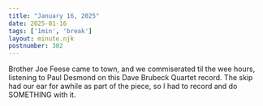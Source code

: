 ```yaml
---
title: "January 16, 2025"
date: 2025-01-16
tags: ['1min', 'break']
layout: minute.njk
postnumber: 382
---
```

Brother Joe Feese came to town, and we commiserated til the wee hours, listening to Paul Desmond on this Dave Brubeck Quartet record. The skip had our ear for awhile as part of the piece, so I had to record and do SOMETHING with it. 
